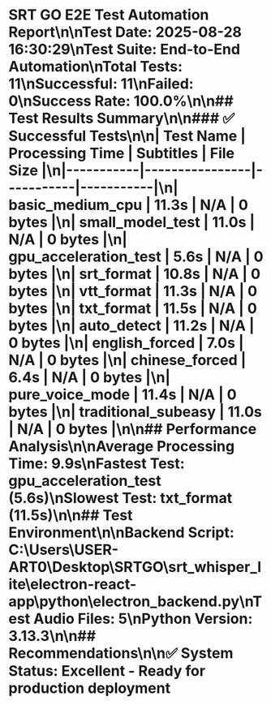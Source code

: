 # SRT GO E2E Test Automation Report\n\n**Test Date**: 2025-08-28 16:30:29\n**Test Suite**: End-to-End Automation\n**Total Tests**: 11\n**Successful**: 11\n**Failed**: 0\n**Success Rate**: 100.0%\n\n## Test Results Summary\n\n### ✅ Successful Tests\n\n| Test Name | Processing Time | Subtitles | File Size |\n|-----------|----------------|-----------|-----------|\n| basic_medium_cpu | 11.3s | N/A | 0 bytes |\n| small_model_test | 11.0s | N/A | 0 bytes |\n| gpu_acceleration_test | 5.6s | N/A | 0 bytes |\n| srt_format | 10.8s | N/A | 0 bytes |\n| vtt_format | 11.3s | N/A | 0 bytes |\n| txt_format | 11.5s | N/A | 0 bytes |\n| auto_detect | 11.2s | N/A | 0 bytes |\n| english_forced | 7.0s | N/A | 0 bytes |\n| chinese_forced | 6.4s | N/A | 0 bytes |\n| pure_voice_mode | 11.4s | N/A | 0 bytes |\n| traditional_subeasy | 11.0s | N/A | 0 bytes |\n\n## Performance Analysis\n\n**Average Processing Time**: 9.9s\n**Fastest Test**: gpu_acceleration_test (5.6s)\n**Slowest Test**: txt_format (11.5s)\n\n## Test Environment\n\n**Backend Script**: C:\Users\USER-ART0\Desktop\SRTGO\srt_whisper_lite\electron-react-app\python\electron_backend.py\n**Test Audio Files**: 5\n**Python Version**: 3.13.3\n\n## Recommendations\n\n✅ **System Status**: Excellent - Ready for production deployment